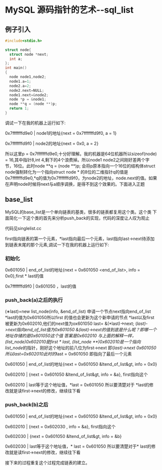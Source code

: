 # MySQL 源码指针的艺术--sql_list


## 例子引入

```cpp
#include<stdio.h>
   
struct node{
  struct node *next;
  int a;
}; 
int main()
{  
  node node1,node2;
  node1.a=1;
  node2.a=2;
  node2.next=NULL;
  node1.next=&node2;                                                                                                                                  
  node *p = &node1;
  node **q = (node **)p;
  return 1;
} 
```

调试一下在我的机器上运行如下:

0x7fffffffd9e0 | node1的地址{next = 0x7fffffffd9f0, a = 1}

0x7fffffffd9f0 | node2的地址{next = 0x0, a = 2}

所以这里p = 0x7fffffffd9e0,十分好理解。我的机器是64位机器所以sizeof(node) = 16,其中指针8,int 4,剩下的4个浪费掉。所以node1 node2之间刚好差两个字节，16位。此时node **q = (node **)p; 会将p原本指向一个16位的结构体struct node强制转化为一个指向struct node * 的8位的二维指针q的值是0x7fffffffd9e0,*q的值为0x7fffffffd9f0，为node2的地址，node.next的值。如果在声明node时候将next与a顺序调换，是得不到这个效果的。下面进入正题

## base_list

MySQL的base_list是一个单向链表的基类，很多的链表都复用这个类。这个类
下面简化一下这个类的首先来分析push_back的实现，代码的深度让人叹为观止

代码见singlelist.cc

first指向链表的第一个元素，*last指向最后一个元素，last指向last->next待添加到链表末尾的那个元素,调试一下在我的机器上运行如下:

### 初始化

0x601050       | end_of_list的地址{next = 0x601050 &lt;end_of_list&gt;, info = 0x0},first * last的值

0x7fffffffd9f0 | 0x601050 ，last的值

### push_back(a)之后的执行

(&lowast;last)=new list_node(info, &end_of_list) 申请一个节点next指向end_of_list
*last的值为0x601050所以first 的值也会更新为这个新申请的节点
*last以及first被更新为0x602010,他们的next值为ox601050
last= &(*last)->next;
(*last)->next指向end_of_list值为0x601050
&(*last)->next的值到底是什么呢？即哪一个地址存储的是0x601050这个值
答案是0x602010
与上面的解释一样，(list_node*)0x602010是first * last, (list_node **)0x602010是一个指向list_node*的指针，刚好这个地址的前八位为first->next
即(*last)->next 0x601050 所以last=0x602010此时的*last = 0x601050 即指向了最后一个元素

0x601050       | end_of_list的地址{next = 0x601050 &ltend_of_list&gt, info = 0x0}

0x602010       | {next = 0x601050 &ltend_of_list&gt, info = &a}, first指向这个

0x602010       | last等于这个地址值，*last = 0x601050 所以要清楚对于 *last的修改就是读first->next的修改，继续往下看



### push_back(b)之后

0x601050       | end_of_list的地址{next = 0x601050 &ltend_of_list&gt, info = 0x0}

0x602010       | {next = 0x602030 , info = &a}, first指向这个

0x602030       | {next = 0x601050 &ltend_of_list&gt, info = &b} 

0x602030       | last等于这个地址值，* last = 0x601050 所以要清楚对于* last的修改就是读first->next的修改，继续往下看

接下来的过程重复这个过程完成链表的建立。

